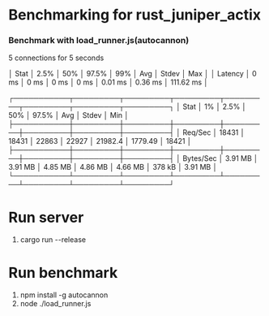 # Benchmarking for rust_juniper_actix

### Benchmark with load_runner.js(autocannon)
5 connections for 5 seconds

│ Stat    │ 2.5% │ 50%  │ 97.5% │ 99%  │ Avg     │ Stdev   │ Max       │
│ Latency │ 0 ms │ 0 ms │ 0 ms  │ 0 ms │ 0.01 ms │ 0.36 ms │ 111.62 ms │

┌───────────┬─────────┬─────────┬─────────┬─────────┬─────────┬─────────┬─────────┐
│ Stat      │ 1%      │ 2.5%    │ 50%     │ 97.5%   │ Avg     │ Stdev   │ Min     │
├───────────┼─────────┼─────────┼─────────┼─────────┼─────────┼─────────┼─────────┤
│ Req/Sec   │ 18431   │ 18431   │ 22863   │ 22927   │ 21982.4 │ 1779.49 │ 18421   │
├───────────┼─────────┼─────────┼─────────┼─────────┼─────────┼─────────┼─────────┤
│ Bytes/Sec │ 3.91 MB │ 3.91 MB │ 4.85 MB │ 4.86 MB │ 4.66 MB │ 378 kB  │ 3.91 MB │
└───────────┴─────────┴─────────┴─────────┴─────────┴─────────┴─────────┴─────────┘

# Run server
1. cargo run --release

# Run benchmark
1. npm install -g autocannon
2. node ./load_runner.js
